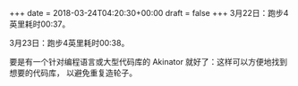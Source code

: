 +++
date = 2018-03-24T04:20:30+00:00
draft = false
+++
3月22日：跑步4英里耗时00:37。

3月23日：跑步4英里耗时00:38。

要是有一个针对编程语言或大型代码库的 Akinator 就好了：这样可以方便地找到想要的代码库， 以避免重复造轮子。